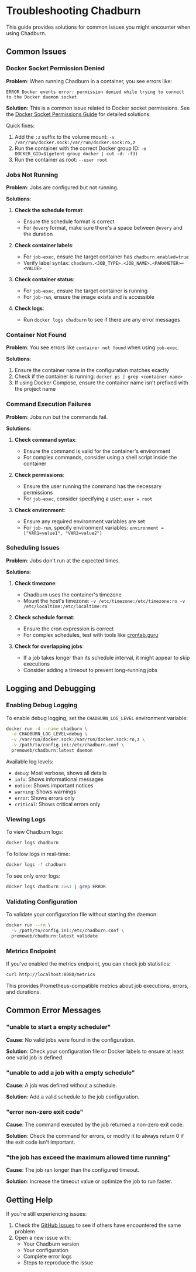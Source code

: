 # Troubleshooting Chadburn

This guide provides solutions for common issues you might encounter when using Chadburn.

## Common Issues

### Docker Socket Permission Denied

**Problem**: When running Chadburn in a container, you see errors like:

```
ERROR Docker events error: permission denied while trying to connect to the Docker daemon socket
```

**Solution**: This is a common issue related to Docker socket permissions. See the [Docker Socket Permissions Guide](docker-socket-permissions.md) for detailed solutions.

Quick fixes:
1. Add the `:z` suffix to the volume mount: `-v /var/run/docker.sock:/var/run/docker.sock:ro,z`
2. Run the container with the correct Docker group ID: `-e DOCKER_GID=$(getent group docker | cut -d: -f3)`
3. Run the container as root: `--user root`

### Jobs Not Running

**Problem**: Jobs are configured but not running.

**Solutions**:

1. **Check the schedule format**:
   - Ensure the schedule format is correct
   - For `@every` format, make sure there's a space between `@every` and the duration

2. **Check container labels**:
   - For `job-exec`, ensure the target container has `chadburn.enabled=true`
   - Verify label syntax: `chadburn.<JOB_TYPE>.<JOB_NAME>.<PARAMETER>=<VALUE>`

3. **Check container status**:
   - For `job-exec`, ensure the target container is running
   - For `job-run`, ensure the image exists and is accessible

4. **Check logs**:
   - Run `docker logs chadburn` to see if there are any error messages

### Container Not Found

**Problem**: You see errors like `container not found` when using `job-exec`.

**Solutions**:

1. Ensure the container name in the configuration matches exactly
2. Check if the container is running: `docker ps | grep <container-name>`
3. If using Docker Compose, ensure the container name isn't prefixed with the project name

### Command Execution Failures

**Problem**: Jobs run but the commands fail.

**Solutions**:

1. **Check command syntax**:
   - Ensure the command is valid for the container's environment
   - For complex commands, consider using a shell script inside the container

2. **Check permissions**:
   - Ensure the user running the command has the necessary permissions
   - For `job-exec`, consider specifying a user: `user = root`

3. **Check environment**:
   - Ensure any required environment variables are set
   - For `job-run`, specify environment variables: `environment = ["VAR1=value1", "VAR2=value2"]`

### Scheduling Issues

**Problem**: Jobs don't run at the expected times.

**Solutions**:

1. **Check timezone**:
   - Chadburn uses the container's timezone
   - Mount the host's timezone: `-v /etc/timezone:/etc/timezone:ro -v /etc/localtime:/etc/localtime:ro`

2. **Check schedule format**:
   - Ensure the cron expression is correct
   - For complex schedules, test with tools like [crontab.guru](https://crontab.guru/)

3. **Check for overlapping jobs**:
   - If a job takes longer than its schedule interval, it might appear to skip executions
   - Consider adding a timeout to prevent long-running jobs

## Logging and Debugging

### Enabling Debug Logging

To enable debug logging, set the `CHADBURN_LOG_LEVEL` environment variable:

```bash
docker run -d --name chadburn \
  -e CHADBURN_LOG_LEVEL=debug \
  -v /var/run/docker.sock:/var/run/docker.sock:ro,z \
  -v /path/to/config.ini:/etc/chadburn.conf \
  premoweb/chadburn:latest daemon
```

Available log levels:
- `debug`: Most verbose, shows all details
- `info`: Shows informational messages
- `notice`: Shows important notices
- `warning`: Shows warnings
- `error`: Shows errors only
- `critical`: Shows critical errors only

### Viewing Logs

To view Chadburn logs:

```bash
docker logs chadburn
```

To follow logs in real-time:

```bash
docker logs -f chadburn
```

To see only error logs:

```bash
docker logs chadburn 2>&1 | grep ERROR
```

### Validating Configuration

To validate your configuration file without starting the daemon:

```bash
docker run --rm \
  -v /path/to/config.ini:/etc/chadburn.conf \
  premoweb/chadburn:latest validate
```

### Metrics Endpoint

If you've enabled the metrics endpoint, you can check job statistics:

```bash
curl http://localhost:8080/metrics
```

This provides Prometheus-compatible metrics about job executions, errors, and durations.

## Common Error Messages

### "unable to start a empty scheduler"

**Cause**: No valid jobs were found in the configuration.

**Solution**: Check your configuration file or Docker labels to ensure at least one valid job is defined.

### "unable to add a job with a empty schedule"

**Cause**: A job was defined without a schedule.

**Solution**: Add a valid schedule to the job configuration.

### "error non-zero exit code"

**Cause**: The command executed by the job returned a non-zero exit code.

**Solution**: Check the command for errors, or modify it to always return 0 if the exit code isn't important.

### "the job has exceed the maximum allowed time running"

**Cause**: The job ran longer than the configured timeout.

**Solution**: Increase the timeout value or optimize the job to run faster.

## Getting Help

If you're still experiencing issues:

1. Check the [GitHub Issues](https://github.com/PremoWeb/Chadburn/issues) to see if others have encountered the same problem
2. Open a new issue with:
   - Your Chadburn version
   - Your configuration
   - Complete error logs
   - Steps to reproduce the issue 